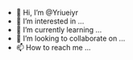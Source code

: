 - 👋 Hi, I’m @Yriueiyr
- 👀 I’m interested in ...
- 🌱 I’m currently learning ...
- 💞️ I’m looking to collaborate on ...
- 📫 How to reach me ...

<!---
Yriueiyr/Yriueiyr is a ✨ special ✨ repository because its `README.md` (this file) appears on your GitHub profile.
You can click the Preview link to take a look at your changes.
--->
